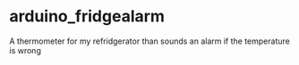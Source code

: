 # arduino_fridgealarm
A thermometer for my refridgerator than sounds an alarm if the temperature is wrong
